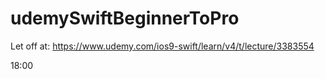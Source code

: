 # udemySwiftBeginnerToPro

Let off at:
https://www.udemy.com/ios9-swift/learn/v4/t/lecture/3383554

18:00






